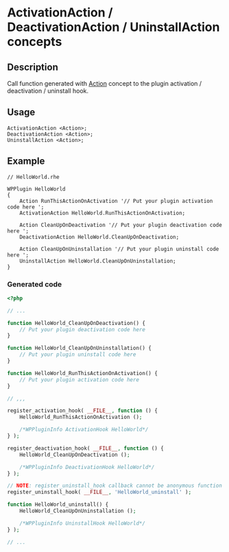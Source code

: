 # ActivationAction / DeactivationAction / UninstallAction concepts

## Description
Call function generated with [Action](Action.md) concept to the plugin activation / deactivation / uninstall hook.

## Usage

```
ActivationAction <Action>;
DeactivationAction <Action>;
UninstallAction <Action>;
```

## Example

```
// HelloWorld.rhe

WPPlugin HelloWorld
{
    Action RunThisActionOnActivation '// Put your plugin activation code here ';
    ActivationAction HelloWorld.RunThisActionOnActivation;

    Action CleanUpOnDeactivation '// Put your plugin deactivation code here ';
    DeactivationAction HelloWorld.CleanUpOnDeactivation;

    Action CleanUpOnUninstallation '// Put your plugin uninstall code here ';
    UninstallAction HelloWorld.CleanUpOnUninstallation;
}
```
### Generated code

```php
<?php

// ...

function HelloWorld_CleanUpOnDeactivation() {
    // Put your plugin deactivation code here 
}

function HelloWorld_CleanUpOnUninstallation() {
    // Put your plugin uninstall code here 
}

function HelloWorld_RunThisActionOnActivation() {
    // Put your plugin activation code here 
}

// ,,,

register_activation_hook( __FILE__, function () {
    HelloWorld_RunThisActionOnActivation ();

    /*WPPluginInfo ActivationHook HelloWorld*/
} );

register_deactivation_hook( __FILE__, function () {
    HelloWorld_CleanUpOnDeactivation ();

    /*WPPluginInfo DeactivationHook HelloWorld*/
} );

// NOTE: register_uninstall_hook callback cannot be anonymous function
register_uninstall_hook( __FILE__, 'HelloWorld_uninstall' );

function HelloWorld_uninstall() {
    HelloWorld_CleanUpOnUninstallation ();

    /*WPPluginInfo UninstallHook HelloWorld*/
} );

// ...
```
